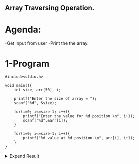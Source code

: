 ## Array Traversing Operation.

# Agenda:
-Get Input from user
-Print the the array.

# 1-Program

``` 
#include<stdio.h>

void main(){
    int size, arr[50], i;

    printf("Enter the size of array = ");
    scanf("%d", &size);

    for(i=0; i<=size-1; i++){
        printf("Enter the value for %d position \n", i+1);
        scanf("%d",&arr[i]);
    }

    for(i=0; i<=size-1; i++){
        printf("%d value at %d position \n", arr[i], i+1);
    }
}
```
<details><summary>Expend Result</summary>
    
Result:
```
Enter the size of array = 5
Enter the value for 1 position 
24
Enter the value for 2 position 
4
Enter the value for 3 position 
19
Enter the value for 4 position 
7
Enter the value for 5 position 
26
24 value at 1 position 
4 value at 2 position 
19 value at 3 position 
7 value at 4 position 
26 value at 5 position 
```

</details>

